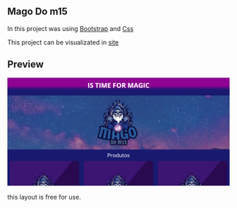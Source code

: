 ## Mago Do m15 


In this project was using [Bootstrap](https://getbootstrap.com) and [Css](https://developer.mozilla.org/pt-BR/docs/Web/CSS)

This project can be visualizated in [site](https://renandevweb.github.io/magodo15.github.io/)

## Preview

 <img src="https://github.com/RenanDevWeb/magodo15.github.io/blob/master/assets/img/magoDom15.png" />

this layout is free for use.
